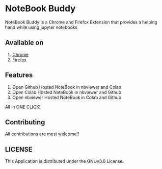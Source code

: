 # NoteBook Buddy
NoteBook Buddy is a Chrome and Firefox Extension that provides a helping hand while using jupyter notebooks

## Available on
1) [Chrome](http://bit.ly/nbuddy_chrome)
2) [Firefox](http://bit.ly/nbuddy_firefox)

## Features

1) Open Github Hosted NoteBook in nbviewer and Colab
2) Open Colab Hosted NoteBook in nbviewer and Github
3) Open nbviewer Hosted NoteBook in Colab and Github

All in ONE CLICK!

## Contributing
All contributions are most welcome!!

## LICENSE
This Application is distributed under the GNUv3.0 License.
